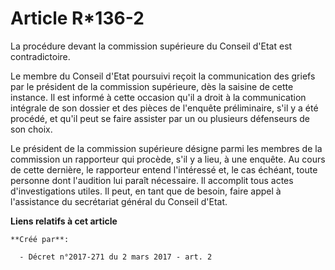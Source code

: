 # Article R*136-2

La procédure devant la commission supérieure du Conseil d'Etat est contradictoire.

Le membre du Conseil d'Etat poursuivi reçoit la communication des griefs par le président de la commission supérieure, dès la
saisine de cette instance. Il est informé à cette occasion qu'il a droit à la communication intégrale de son dossier et des
pièces de l'enquête préliminaire, s'il y a été procédé, et qu'il peut se faire assister par un ou plusieurs défenseurs de son
choix.

Le président de la commission supérieure désigne parmi les membres de la commission un rapporteur qui procède, s'il y a lieu,
à une enquête. Au cours de cette dernière, le rapporteur entend l'intéressé et, le cas échéant, toute personne dont
l'audition lui paraît nécessaire. Il accomplit tous actes d'investigations utiles. Il peut, en tant que de besoin, faire
appel à l'assistance du secrétariat général du Conseil d'Etat.

**Liens relatifs à cet article**

	**Créé par**:

	  - Décret n°2017-271 du 2 mars 2017 - art. 2
